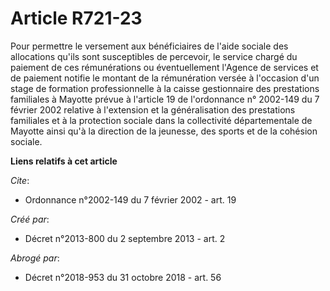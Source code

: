 # Article R721-23

Pour permettre le versement aux bénéficiaires de l'aide sociale des allocations qu'ils sont susceptibles de percevoir, le
service chargé du paiement de ces rémunérations ou éventuellement l'Agence de services et de paiement notifie le montant de
la rémunération versée à l'occasion d'un stage de formation professionnelle à la caisse gestionnaire des prestations
familiales à Mayotte prévue à l'article 19 de l'ordonnance n° 2002-149 du 7 février 2002 relative à l'extension et la
généralisation des prestations familiales et à la protection sociale dans la collectivité départementale de Mayotte ainsi
qu'à la direction de la jeunesse, des sports et de la cohésion sociale.

**Liens relatifs à cet article**

_Cite_:

  - Ordonnance n°2002-149 du 7 février 2002 - art. 19

_Créé par_:

  - Décret n°2013-800 du 2 septembre 2013 - art. 2

_Abrogé par_:

  - Décret n°2018-953 du 31 octobre 2018 - art. 56
